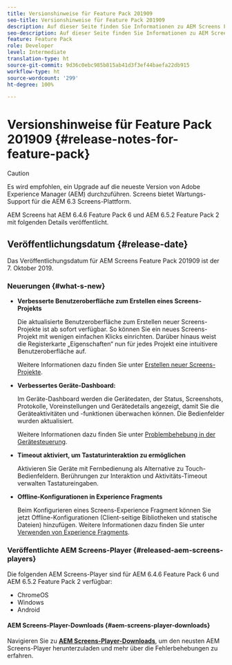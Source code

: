 ```yaml
---
title: Versionshinweise für Feature Pack 201909
seo-title: Versionshinweise für Feature Pack 201909
description: Auf dieser Seite finden Sie Informationen zu AEM Screens Feature Pack 201909, das am 31. Juli 2019 veröffentlicht wurde.
seo-description: Auf dieser Seite finden Sie Informationen zu AEM Screens Feature Pack 201909, das am Montag, 7. Oktober 2019 veröffentlicht wurde.
feature: Feature Pack
role: Developer
level: Intermediate
translation-type: ht
source-git-commit: 9d36c0ebc985b815ab41d3f3ef44baefa22db915
workflow-type: ht
source-wordcount: '299'
ht-degree: 100%

---
```



# Versionshinweise für Feature Pack 201909 {#release-notes-for-feature-pack}

>[!CAUTION]
>
>Es wird empfohlen, ein Upgrade auf die neueste Version von Adobe Experience Manager (AEM) durchzuführen. Screens bietet Wartungs-Support für die AEM 6.3 Screens-Plattform.

AEM Screens hat AEM 6.4.6 Feature Pack 6 und AEM 6.5.2 Feature Pack 2 mit folgenden Details veröffentlicht.

## Veröffentlichungsdatum {#release-date}

Das Veröffentlichungsdatum für AEM Screens Feature Pack 201909 ist der 7. Oktober 2019.

### Neuerungen {#what-s-new}

* **Verbesserte Benutzeroberfläche zum Erstellen eines Screens-Projekts**

   Die aktualisierte Benutzeroberfläche zum Erstellen neuer Screens-Projekte ist ab sofort verfügbar. So können Sie ein neues Screens-Projekt mit wenigen einfachen Klicks einrichten. Darüber hinaus weist die Registerkarte „Eigenschaften“ nun für jedes Projekt eine intuitivere Benutzeroberfläche auf.

   Weitere Informationen dazu finden Sie unter [Erstellen neuer Screens-Projekte](creating-a-screens-project.md).

* **Verbessertes Geräte-Dashboard:**

   Im Geräte-Dashboard werden die Gerätedaten, der Status, Screenshots, Protokolle, Voreinstellungen und Gerätedetails angezeigt, damit Sie die Geräteaktivitäten und -funktionen überwachen können. Die Bedienfelder wurden aktualisiert.

   Weitere Informationen dazu finden Sie unter [Problembehebung in der Gerätesteuerung](monitoring-screens.md).

* **Timeout aktiviert, um Tastaturinteraktion zu ermöglichen**

   Aktivieren Sie Geräte mit Fernbedienung als Alternative zu Touch-Bedienfeldern. Berührungen zur Interaktion und Aktivitäts-Timeout verwalten Tastatureingaben.

* **Offline-Konfigurationen in Experience Fragments**

   Beim Konfigurieren eines Screens-Experience Fragment können Sie jetzt Offline-Konfigurationen (Client-seitige Bibliotheken und statische Dateien) hinzufügen.
Weitere Informationen dazu finden Sie unter [Verwenden von Experience Fragments](experience-fragments-in-screens.md).

### Veröffentlichte AEM Screens-Player {#released-aem-screens-players}

Die folgenden AEM Screens-Player sind für AEM 6.4.6 Feature Pack 6 und AEM 6.5.2 Feature Pack 2 verfügbar:

* ChromeOS
* Windows
* Android

#### AEM Screens-Player-Downloads {#aem-screens-player-downloads}

Navigieren Sie zu [**AEM Screens-Player-Downloads**](https://download.macromedia.com/screens/), um den neusten AEM Screens-Player herunterzuladen und mehr über die Fehlerbehebungen zu erfahren.
